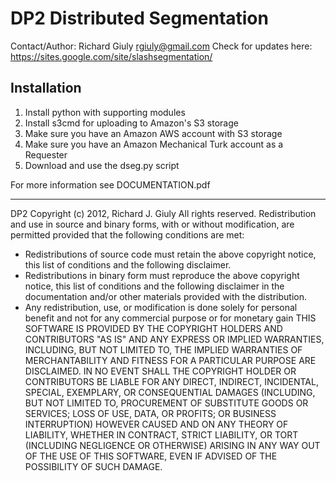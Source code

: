 DP2 Distributed Segmentation
============================

Contact/Author: Richard Giuly <rgiuly@gmail.com>
Check for updates here: https://sites.google.com/site/slashsegmentation/

Installation
------------
1. Install python with supporting modules
2. Install s3cmd for uploading to Amazon's S3 storage
3. Make sure you have an Amazon AWS account with S3 storage
4. Make sure you have an Amazon Mechanical Turk account as a Requester
5. Download and use the dseg.py script

For more information see DOCUMENTATION.pdf

---

DP2
Copyright (c) 2012, Richard J. Giuly
All rights reserved.
Redistribution and use in source and binary forms, with or without modification,
are permitted provided that the following conditions are met:
* Redistributions of source code must retain the above copyright notice, this
list of conditions and the following disclaimer.
* Redistributions in binary form must reproduce the above copyright notice,
this list of conditions and the following disclaimer in the documentation and/or
other materials provided with the distribution.
* Any redistribution, use, or modification is done solely for personal benefit
and not for any commercial purpose or for monetary gain
THIS SOFTWARE IS PROVIDED BY THE COPYRIGHT HOLDERS AND CONTRIBUTORS "AS IS" AND
ANY EXPRESS OR IMPLIED WARRANTIES, INCLUDING, BUT NOT LIMITED TO, THE IMPLIED
WARRANTIES OF MERCHANTABILITY AND FITNESS FOR A PARTICULAR PURPOSE ARE DISCLAIMED.
IN NO EVENT SHALL THE COPYRIGHT HOLDER OR CONTRIBUTORS BE LIABLE FOR ANY DIRECT,
INDIRECT, INCIDENTAL, SPECIAL, EXEMPLARY, OR CONSEQUENTIAL DAMAGES (INCLUDING, BUT
NOT LIMITED TO, PROCUREMENT OF SUBSTITUTE GOODS OR SERVICES; LOSS OF USE, DATA, OR
PROFITS; OR BUSINESS INTERRUPTION) HOWEVER CAUSED AND ON ANY THEORY OF LIABILITY,
WHETHER IN CONTRACT, STRICT LIABILITY, OR TORT (INCLUDING NEGLIGENCE OR OTHERWISE)
ARISING IN ANY WAY OUT OF THE USE OF THIS SOFTWARE, EVEN IF ADVISED OF THE
POSSIBILITY OF SUCH DAMAGE.